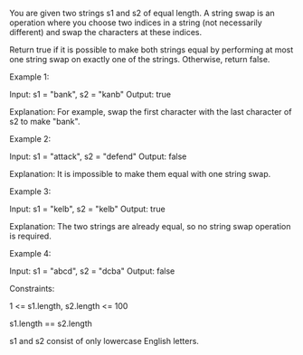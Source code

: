 You are given two strings s1 and s2 of equal length. A string swap is an operation where you choose two indices in a string (not necessarily different) and swap the characters at these indices.

Return true if it is possible to make both strings equal by performing at most one string swap on exactly one of the strings. Otherwise, return false.

 

Example 1:

Input: s1 = "bank", s2 = "kanb"
Output: true

Explanation: For example, swap the first character with the last character of s2 to make "bank".

Example 2:

Input: s1 = "attack", s2 = "defend"
Output: false

Explanation: It is impossible to make them equal with one string swap.

Example 3:

Input: s1 = "kelb", s2 = "kelb"
Output: true

Explanation: The two strings are already equal, so no string swap operation is required.

Example 4:

Input: s1 = "abcd", s2 = "dcba"
Output: false
 

Constraints:

1 <= s1.length, s2.length <= 100

s1.length == s2.length

s1 and s2 consist of only lowercase English letters.
